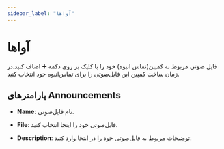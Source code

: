 ```yaml
---
sidebar_label: "آواها"
---
```

<head>
  <title>آواها | مستندات سیموتل</title>
</head>

# آواها

فایل صوتی مربوط به کمپین(تماس انبوه) خود را با کلیک بر روی دکمه ➕ اضاف کنید.در زمان ساخت کمپین این فایل‌صوتی را برای تماس‌انبوه خود انتخاب کنید.

## پارامترهای Announcements

- **Name**: نام فایل‌صوتی.

- **File**: فایل‌صوتی خود را اینجا انتخاب کنید.

- **Description**: توضیحات مربوط به فایل‌صوتی خود را در اینجا وارد کنید.
 